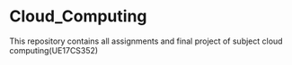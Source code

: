 # Cloud_Computing
This repository contains all assignments and final project of subject cloud computing(UE17CS352)
